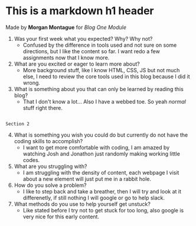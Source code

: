 # This is a markdown h1 header
Made by **Morgan Montague** for *Blog One Module* 
1. Was your first week what you expected? Why? Why not?
    * Confused by the difference in tools used and not sure on some directions, but I like the content so far. I want redo a few assignments now that I know more.
2. What are you excited or eager to learn more about?
    * More background stuff, like I know HTML, CSS, JS but not much else, I need to review the core tools used in this blog because I did it wrong.
3. What is something about you that can only be learned by reading this blog?
    * That I don't know a lot... Also I have a webbed toe. So yeah _normal_ stuff right there. 

```

Section 2

```
4. What is something you wish you could do but currently do not have the coding skills to accomplish?
   * I want to get more comfortable with coding, I am amazed by watching Josh and Jonathon just randomly making working little codes.
5. What are you struggling with?
   * I am struggling with the density of content, each webpage I visit about a new element will just put me in a rabbit hole.
6. How do you solve a problem? 
   * I like to step back and take a breather, then I will try and look at it differenetly, if still nothing I will google or go to help slack.
7. What methods do you use to help yourself get unstuck?
   * Like stated before I try not to get stuck for too long, also google is very nice for this early content.
